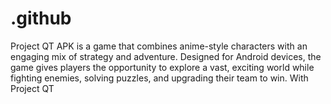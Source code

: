 # .github
Project QT APK is a game that combines anime-style characters with an engaging mix of strategy and adventure. Designed for Android devices, the game gives players the opportunity to explore a vast, exciting world while fighting enemies, solving puzzles, and upgrading their team to win. With Project QT
